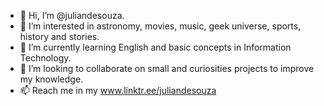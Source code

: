 - 👋 Hi, I’m @juliandesouza.
- 👀 I’m interested in astronomy, movies, music, geek universe, sports, history and stories.
- 🌱 I’m currently learning English and basic concepts in Information Technology.
- 💞️ I’m looking to collaborate on small and curiosities projects to improve my knowledge.
- 📫 Reach me in my www.linktr.ee/juliandesouza

<!---
juliandesouza/juliandesouza is a ✨ special ✨ repository because its `README.md` (this file) appears on your GitHub profile.
You can click the Preview link to take a look at your changes.
--->
